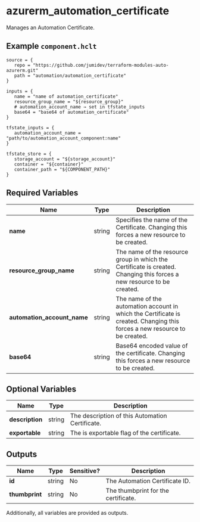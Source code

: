 # azurerm_automation_certificate

Manages an Automation Certificate.

## Example `component.hclt`

```hcl
source = {
   repo = "https://github.com/jumidev/terraform-modules-auto-azurerm.git"   
   path = "automation/automation_certificate"   
}

inputs = {
   name = "name of automation_certificate"   
   resource_group_name = "${resource_group}"   
   # automation_account_name → set in tfstate_inputs
   base64 = "base64 of automation_certificate"   
}

tfstate_inputs = {
   automation_account_name = "path/to/automation_account_component:name"   
}

tfstate_store = {
   storage_account = "${storage_account}"   
   container = "${container}"   
   container_path = "${COMPONENT_PATH}"   
}

```

## Required Variables

| Name | Type |  Description |
| ---- | --------- |  ----------- |
| **name** | string |  Specifies the name of the Certificate. Changing this forces a new resource to be created. | 
| **resource_group_name** | string |  The name of the resource group in which the Certificate is created. Changing this forces a new resource to be created. | 
| **automation_account_name** | string |  The name of the automation account in which the Certificate is created. Changing this forces a new resource to be created. | 
| **base64** | string |  Base64 encoded value of the certificate. Changing this forces a new resource to be created. | 

## Optional Variables

| Name | Type |  Description |
| ---- | --------- |  ----------- |
| **description** | string |  The description of this Automation Certificate. | 
| **exportable** | string |  The is exportable flag of the certificate. | 



## Outputs

| Name | Type | Sensitive? | Description |
| ---- | ---- | --------- | --------- |
| **id** | string | No  | The Automation Certificate ID. | 
| **thumbprint** | string | No  | The thumbprint for the certificate. | 

Additionally, all variables are provided as outputs.
